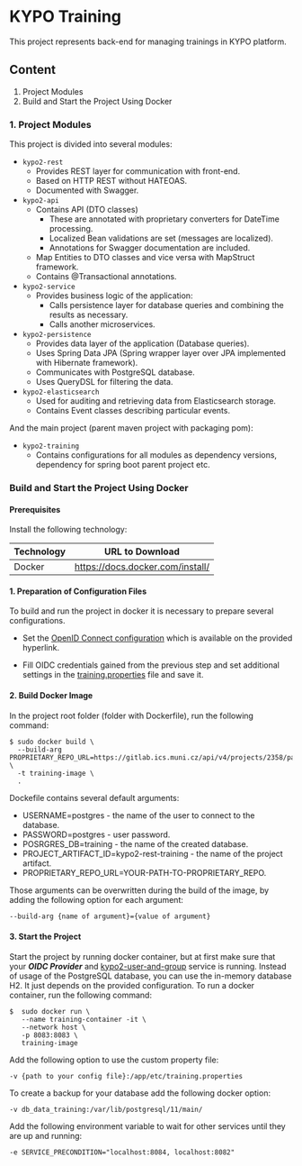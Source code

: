 # KYPO Training
This project represents back-end for managing trainings in KYPO platform.

## Content

1.  Project Modules
2.  Build and Start the Project Using Docker

### 1. Project Modules
This project is divided into several modules:
* `kypo2-rest`
  * Provides REST layer for communication with front-end.
  * Based on HTTP REST without HATEOAS.
  * Documented with Swagger.
* `kypo2-api`
  * Contains API (DTO classes)
    * These are annotated with proprietary converters for DateTime processing.
    * Localized Bean validations are set (messages are localized).
    * Annotations for Swagger documentation are included.
  * Map Entities to DTO classes and vice versa with MapStruct framework.
  * Contains @Transactional annotations.
* `kypo2-service`
    * Provides business logic of the application:
      * Calls persistence layer for database queries and combining the results as necessary.
      * Calls another microservices.
* `kypo2-persistence`
  * Provides data layer of the application (Database queries).
  * Uses Spring Data JPA (Spring wrapper layer over JPA implemented with Hibernate framework).
  * Communicates with PostgreSQL database.
  * Uses QueryDSL for filtering the data.
* `kypo2-elasticsearch`
  * Used for auditing and retrieving data from Elasticsearch storage.
  * Contains Event classes describing particular events.

And the main project (parent maven project with packaging pom):
* `kypo2-training`
  * Contains configurations for all modules as dependency versions, dependency for spring boot parent project etc.
  


### Build and Start the Project Using Docker

#### Prerequisites
Install the following technology:

Technology       | URL to Download
---------------- | ------------
Docker           | https://docs.docker.com/install/

#### 1. Preparation of Configuration Files
To build and run the project in docker it is necessary to prepare several configurations.

* Set the [OpenID Connect configuration](https://docs.crp.kypo.muni.cz/installation-guide/setting-up-oidc-provider/) which is available on the provided hyperlink.

* Fill OIDC credentials gained from the previous step and set additional settings in the [training.properties](https://gitlab.ics.muni.cz/muni-kypo-crp/backend-java/kypo2-training/-/blob/master/etc/training.properties) file and save it.

#### 2. Build Docker Image
In the project root folder (folder with Dockerfile), run the following command:
```shell
$ sudo docker build \
  --build-arg PROPRIETARY_REPO_URL=https://gitlab.ics.muni.cz/api/v4/projects/2358/packages/maven \
  -t training-image \
  .
```


Dockefile contains several default arguments:
* USERNAME=postgres - the name of the user to connect to the database. 
* PASSWORD=postgres - user password.
* POSRGRES_DB=training - the name of the created database.
* PROJECT_ARTIFACT_ID=kypo2-rest-training - the name of the project artifact.
* PROPRIETARY_REPO_URL=YOUR-PATH-TO-PROPRIETARY_REPO.

Those arguments can be overwritten during the build of the image, by adding the following option for each argument: 
```bash
--build-arg {name of argument}={value of argument} 
``` 

#### 3. Start the Project
Start the project by running docker container, but at first make sure that your ***OIDC Provider*** and [kypo2-user-and-group](https://gitlab.ics.muni.cz/muni-kypo-crp/backend-java/kypo2-user-and-group) service is running. Instead of usage of the PostgreSQL database, you can use the in-memory database H2. It just depends on the provided configuration. To run a docker container, run the following command: 
```shell
$  sudo docker run \
   --name training-container -it \
   --network host \
   -p 8083:8083 \
   training-image
```

Add the following option to use the custom property file:
```shell
-v {path to your config file}:/app/etc/training.properties
```

To create a backup for your database add the following docker option:
```shell
-v db_data_training:/var/lib/postgresql/11/main/
```

Add the following environment variable to wait for other services until they are up and running:
```shell
-e SERVICE_PRECONDITION="localhost:8084, localhost:8082"
```  